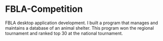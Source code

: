 # FBLA-Competition
FBLA desktop application development. I built a program that manages and maintains a database of an animal shelter. This program won the regional tournament and ranked top 30 at the national tournament. 
